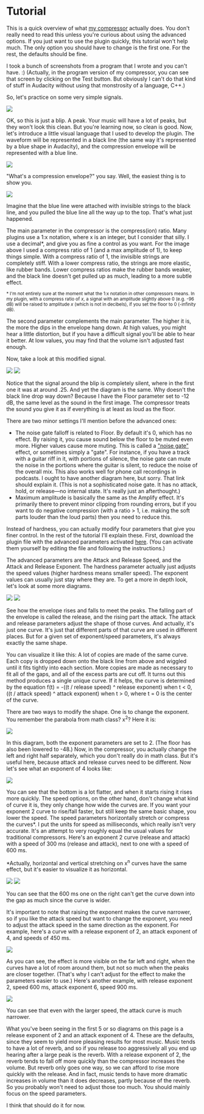 Tutorial
=============

This is a quick overview of what [my compressor](readme.md) actually does. You don't really need to read this unless you're curious about using the advanced options. If you just want to use the plugin quickly, this tutorial won't help much. The only option you should have to change is the first one. For the rest, the defaults should be fine.

I took a bunch of screenshots from a program that I wrote and you can't have. :) (Actually, in the program version of my compressor, you can see that screen by clicking on the Test button. But obviously I can't do that kind of stuff in Audacity without using that monstrosity of a language, C++.)

So, let's practice on some very simple signals.

<img src="images/cmp1.png" />

OK, so this is just a blip. A peak. Your music will have a lot of peaks, but they won't look this clean. But you're learning now, so clean is good. Now, let's introduce a little visual language that I used to develop the plugin. The waveform will be represented in a black line (the same way it's represented by a blue shape in Audacity), and the compression envelope will be represented with a blue line.

<img src="images/cmp2.png" />

"What's a compression envelope?" you say. Well, the easiest thing is to show you.

<img src="images/cmp2.1.png" />

Imagine that the blue line were attached with invisible strings to the black line, and you pulled the blue line all the way up to the top. That's what just happened.

The main parameter in the compressor is the compress(ion) ratio. Many plugins use a 1:x notation, where x is an integer, but I consider that silly. I use a decimal*, and give you as fine a control as you want. For the image above I used a compress ratio of 1 (and a max amplitude of 1), to keep things simple. With a compress ratio of 1, the invisible strings are completely stiff. With a lower compress ratio, the strings are more elastic, like rubber bands. Lower compress ratios make the rubber bands weaker, and the black line doesn't get pulled up as much, leading to a more subtle effect.

<small>* I'm not entirely sure at the moment what the 1:x notation in other compressors means. In my plugin, with a compress ratio of <i>x</i>, a signal with an amplitude slightly above 0 (e.g. -96 dB) will be raised to amplitude <i>x</i> (which is not in decibels), if you set the floor to 0 (-infinity dB).</small>

The second parameter complements the main parameter. The higher it is, the more the dips in the envelope hang down. At high values, you might hear a little distortion, but if you have a difficult signal you'll be able to hear it better. At low values, you may find that the volume isn't adjusted fast enough.

Now, take a look at this modified signal.

<img src="images/cmp2.2.png" /> <img src="images/cmp2.png" />

Notice that the signal around the blip is completely silent, where in the first one it was at around .25. And yet the diagram is the same. Why doesn't the black line drop way down? Because I have the Floor parameter set to -12 dB, the same level as the sound in the first image. The compressor treats the sound you give it as if everything is at least as loud as the floor.

There are two minor settings I'll mention before the advanced ones:

- The noise gate falloff is related to Floor. By default it's 0, which has no effect. By raising it, you cause sound below the floor to be muted even more. Higher values cause more muting. This is called a ["noise gate"](http://en.wikipedia.org/wiki/Noise_gate) effect, or sometimes simply a "gate". For instance, if you have a track with a guitar riff in it, with portions of silence, the noise gate can mute the noise in the portions where the guitar is silent, to reduce the noise of the overall mix. This also works well for phone call recordings in podcasts. I ought to have another diagram here, but sorry. That link should explain it. (This is not a sophisticated noise gate. It has no attack, hold, or release—no internal state. It's really just an afterthought.)
- Maximum amplitude is basically the same as the Amplify effect. It's primarily there to prevent minor clipping from rounding errors, but if you want to do negative compression (with a ratio > 1, i.e. making the soft parts louder than the loud parts) then you need to reduce this.

Instead of hardness, you can actually modify four parameters that give you finer control. In the rest of the tutorial I'll explain these. First, download the plugin file with the advanced parameters activated [here](compress-advanced.ny). (You can activate them yourself by editing the file and following the instructions.)

The advanced parameters are the Attack and Release Speed, and the Attack and Release Exponent. The hardness parameter actually just adjusts the speed values (higher hardness means smaller speed). The exponent values can usually just stay where they are. To get a more in depth look, let's look at some more diagrams.

<img src="images/cmp3.png" /> <img src="images/cmp4.png" />

See how the envelope rises and falls to meet the peaks. The falling part of the envelope is called the release, and the rising part the attack. The attack and release parameters adjust the shape of those curves. And actually, it's just one curve. It's just that different parts of that curve are used in different places. But for a given set of exponent/speed parameters, it's always exactly the same shape.

You can visualize it like this: A lot of copies are made of the same curve. Each copy is dropped down onto the black line from above and wiggled until it fits tightly into each section. More copies are made as necessary to fit all of the gaps, and all of the excess parts are cut off. It turns out this method produces a single unique curve. If it helps, the curve is determined by the equation f(t) = -((t / release speed) ^ release exponent) when t < 0, ((t / attack speed) ^ attack exponent) when t > 0, where t = 0 is the center of the curve.

There are two ways to modify the shape. One is to change the exponent. You remember the parabola from math class? x<sup>2</sup>? Here it is:

<img src="images/cmp8.png" />

In this diagram, both the exponent parameters are set to 2. (The floor has also been lowered to -48.) Now, in the compressor, you actually change the left and right half separately, which you don't really do in math class. But it's useful here, because attack and release curves need to be different.  Now let's see what an exponent of 4 looks like:

<img src="images/cmp9.png" />

You can see that the bottom is a lot flatter, and when it starts rising it rises more quickly. The speed options, on the other hand, don't change what kind of curve it is, they only change how wide the curves are. If you want your exponent 2 curve to rise/fall faster, but still keep the same basic shape, you lower the speed. The speed parameters horizontally stretch or compress the curves*. I put the units for speed as milliseconds, which really isn't very accurate. It's an attempt to very roughly equal the usual values for traditional compressors. Here's an exponent 2 curve (release and attack) with a speed of 300 ms (release and attack), next to one with a speed of 600 ms.

*Actually, horizontal and vertical stretching on x<sup>n</sup> curves have the same effect, but it's easier to visualize it as horizontal.

<img src="images/cmp8.png" /> <img src="images/cmp11.png" />

You can see that the 600 ms one on the right can't get the curve down into the gap as much since the curve is wider.

It's important to note that raising the exponent makes the curve narrower, so if you like the attack speed but want to change the exponent, you need to adjust the attack speed in the same direction as the exponent. For example, here's a curve with a release exponent of 2, an attack exponent of 4, and speeds of 450 ms.

<img src="images/cmp7.png" />

As you can see, the effect is more visible on the far left and right, when the curves have a lot of room around them, but not so much when the peaks are closer together. (That's why I can't adjust for the effect to make the parameters easier to use.) Here's another example, with release exponent 2, speed 600 ms, attack exponent 6, speed 900 ms.

<img src="images/cmp10.png" />

You can see that even with the larger speed, the attack curve is much narrower.

What you've been seeing in the first 5 or so diagrams on this page is a release exponent of 2 and an attack exponent of 4. These are the defaults, since they seem to yield more pleasing results for most music. Music tends to have a lot of reverb, and so if you release too aggressively all you end up hearing after a large peak is the reverb. With a release exponent of 2, the reverb tends to fall off more quickly than the compressor increases the volume. But reverb only goes one way, so we can afford to rise more quickly with the release. And in fact, music tends to have more dramatic increases in volume than it does decreases, partly because of the reverb. So you probably won't need to adjust those too much. You should mainly focus on the speed parameters.

I think that should do it for now.

